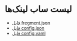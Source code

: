 # لیست ساب لینک‌ها

- [فایل fregment.json](https://raw.githubusercontent.com/tepo18/sab-vip10/main/fregment.json)
- [فایل config.json](https://raw.githubusercontent.com/tepo18/sab-vip10/main/config.json)
- [فایل config.yaml](https://raw.githubusercontent.com/tepo18/sab-vip10/main/config.yaml)
